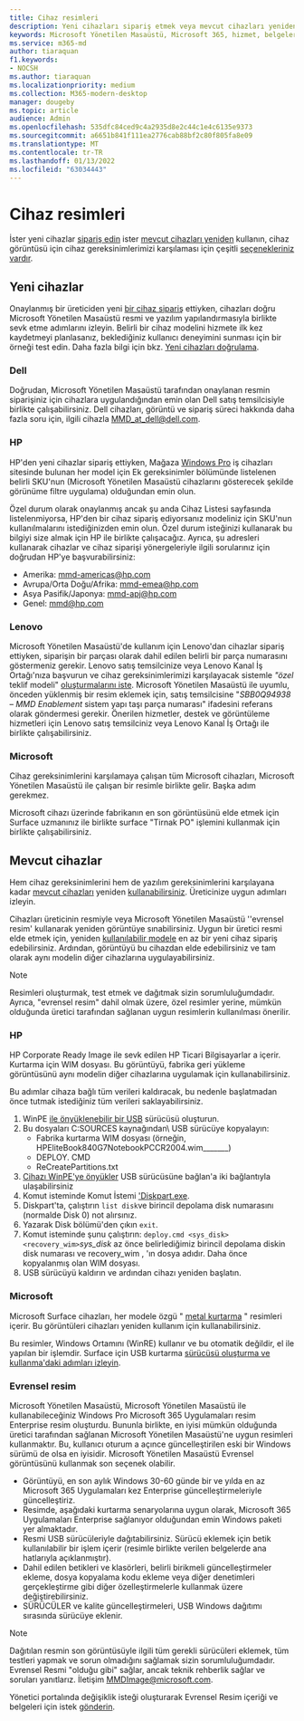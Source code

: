 ```yaml
---
title: Cihaz resimleri
description: Yeni cihazları sipariş etmek veya mevcut cihazları yeniden kullanılırken resim gereksinimleri
keywords: Microsoft Yönetilen Masaüstü, Microsoft 365, hizmet, belgeler
ms.service: m365-md
author: tiaraquan
f1.keywords:
- NOCSH
ms.author: tiaraquan
ms.localizationpriority: medium
ms.collection: M365-modern-desktop
manager: dougeby
ms.topic: article
audience: Admin
ms.openlocfilehash: 535dfc84ced9c4a2935d8e2c44c1e4c6135e9373
ms.sourcegitcommit: a6651b841f111ea2776cab88bf2c80f805fa8e09
ms.translationtype: MT
ms.contentlocale: tr-TR
ms.lasthandoff: 01/13/2022
ms.locfileid: "63034443"
---
```

# <a name="device-images"></a>Cihaz resimleri


İster yeni cihazlar [sipariş edin](#new-devices) ister [mevcut cihazları yeniden](#existing-devices) kullanın, cihaz görüntüsü için cihaz gereksinimlerimizi karşılaması için çeşitli [seçenekleriniz vardır](device-requirements.md#check-hardware-requirements).

## <a name="new-devices"></a>Yeni cihazlar
Onaylanmış bir üreticiden yeni [bir cihaz sipariş](device-requirements.md#minimum-requirements) ettiyken, cihazları doğru Microsoft Yönetilen Masaüstü resmi ve yazılım yapılandırmasıyla birlikte sevk etme adımlarını izleyin. Belirli bir cihaz modelini hizmete ilk kez kaydetmeyi planlasanız, beklediğiniz kullanıcı deneyimini sunması için bir örneği test edin. Daha fazla bilgi için bkz. [Yeni cihazları doğrulama](/microsoft-365/managed-desktop/get-started/validate-device).

### <a name="dell"></a>Dell
Doğrudan, Microsoft Yönetilen Masaüstü tarafından onaylanan resmin siparişiniz için cihazlara uygulandığından emin olan Dell satış temsilcisiyle birlikte çalışabilirsiniz. Dell cihazları, görüntü ve sipariş süreci hakkında daha fazla soru için, ilgili cihazla MMD_at_dell@dell.com.

### <a name="hp"></a>HP 
HP'den yeni cihazlar sipariş ettiyken, Mağaza [Windows Pro](https://www.microsoft.com/windows/business/devices#view-all-filter) iş cihazları sitesinde bulunan her model için Ek gereksinimler bölümünde listelenen belirli SKU'nun (Microsoft Yönetilen Masaüstü cihazlarını gösterecek şekilde görünüme filtre uygulama) olduğundan emin olun.

Özel durum olarak onaylanmış ancak şu anda Cihaz Listesi sayfasında listelenmiyorsa, HP'den bir cihaz sipariş ediyorsanız modeliniz için SKU'nun kullanılmalarını istediğinizden emin olun.[](customizing.md) Özel durum isteğinizi kullanarak bu bilgiyi size almak için HP ile birlikte çalışacağız. Ayrıca, şu adresleri kullanarak cihazlar ve cihaz siparişi yönergeleriyle ilgili sorularınız için doğrudan HP'ye başvurabilirsiniz:
 
- Amerika: mmd-americas@hp.com
- Avrupa/Orta Doğu/Afrika: mmd-emea@hp.com
- Asya Pasifik/Japonya: mmd-apj@hp.com
- Genel: mmd@hp.com

### <a name="lenovo"></a>Lenovo
Microsoft Yönetilen Masaüstü'de kullanım için Lenovo'dan cihazlar sipariş ettiyken, siparişin bir parçası olarak dahil edilen belirli bir parça numarasını göstermeniz gerekir. Lenovo satış temsilcinize veya Lenovo Kanal İş Ortağı'nıza başvurun ve cihaz gereksinimlerimizi karşılayacak sistemle *"özel* teklif modeli" [oluşturmalarını iste](device-requirements.md#minimum-requirements). Microsoft Yönetilen Masaüstü ile uyumlu, önceden yüklenmiş bir resim eklemek için, satış temsilcisine "*SBB0Q94938 – MMD Enablement* sistem yapı taşı parça numarası" ifadesini referans olarak göndermesi gerekir. Önerilen hizmetler, destek ve görüntüleme hizmetleri için Lenovo satış temsilciniz veya Lenovo Kanal İş Ortağı ile birlikte çalışabilirsiniz.

### <a name="microsoft"></a>Microsoft
Cihaz gereksinimlerini karşılamaya çalışan tüm Microsoft cihazları, Microsoft Yönetilen Masaüstü ile çalışan bir resimle birlikte gelir. Başka adım gerekmez.

Microsoft cihazı üzerinde fabrikanın en son görüntüsünü elde etmek için Surface uzmanınız ile birlikte surface "Tirnak PO" işlemini kullanmak için birlikte çalışabilirsiniz.

## <a name="existing-devices"></a>Mevcut cihazlar

Hem cihaz gereksinimlerini hem de yazılım gereksinimlerini karşılayana kadar  [mevcut cihazları](device-requirements.md#minimum-requirements) yeniden [kullanabilirsiniz](device-requirements.md#installed-software). Üreticinize uygun adımları izleyin.

Cihazları üreticinin resmiyle veya Microsoft Yönetilen Masaüstü ''evrensel resim' kullanarak yeniden görüntüye sınabilirsiniz. Uygun bir üretici resmi elde etmek için, yeniden [kullanılabilir modele](#new-devices) en az bir yeni cihaz sipariş edebilirsiniz. Ardından, görüntüyü bu cihazdan elde edebilirsiniz ve tam olarak aynı modelin diğer cihazlarına uygulayabilirsiniz.

> [!NOTE]
> Resimleri oluşturmak, test etmek ve dağıtmak sizin sorumluluğumdadır. Ayrıca, "evrensel resim" dahil olmak üzere, özel resimler yerine, mümkün olduğunda üretici tarafından sağlanan uygun resimlerin kullanılması önerilir.

### <a name="hp"></a>HP

HP Corporate Ready Image ile sevk edilen HP Ticari Bilgisayarlar a içerir. Kurtarma için WIM dosyası. Bu görüntüyü, fabrika geri yükleme görüntüsünü aynı modelin diğer cihazlarına uygulamak için kullanabilirsiniz.

Bu adımlar cihaza bağlı tüm verileri kaldıracak, bu nedenle başlatmadan önce tutmak istediğiniz tüm verileri saklayabilirsiniz.

1. WinPE [ile önyüklenebilir bir USB](/windows-hardware/manufacture/desktop/winpe-create-usb-bootable-drive) sürücüsü oluşturun.
2. Bu dosyaları C:SOURCES kaynağından\\ USB sürücüye kopyalayın:
    - Fabrika kurtarma WIM dosyası (örneğin, HPEliteBook840G7NotebookPCCR2004.wim\_\_\_\_\_\_\_)
    - DEPLOY. CMD
    - ReCreatePartitions.txt
3. [Cihazı WinPE'ye önyükler](https://store.hp.com/us/en/tech-takes/how-to-boot-from-usb-drive-on-windows-10-pcs) USB sürücüsüne bağlan'a iki bağlantıyla ulaşabilirsiniz
4. Komut isteminde Komut İstemi [ 'Diskpart.exe](/windows-server/administration/windows-commands/diskpart#additional-references).
5. Diskpart'ta, çalıştırın `list disk`ve birincil depolama disk numarasını (normalde Disk 0) not alırsınız.
6. Yazarak Disk bölümü'den çıkın `exit`.
7. Komut isteminde şunu çalıştırın: `deploy.cmd <sys_disk> <recovery_wim>`*sys_disk* az önce belirlediğimiz birincil depolama diskin disk numarası ve recovery_wim , 'ın dosya adıdır. Daha önce kopyalanmış olan WIM dosyası.
8. USB sürücüyü kaldırın ve ardından cihazı yeniden başlatın.

### <a name="microsoft"></a>Microsoft 

Microsoft Surface cihazları, her modele özgü " [metal kurtarma](https://support.microsoft.com/en-us/surfacerecoveryimage) " resimleri içerir. Bu görüntüleri cihazları yeniden kullanım için kullanabilirsiniz.

Bu resimler, Windows Ortamını (WinRE) kullanır ve bu otomatik değildir, el ile yapılan bir işlemdir. Surface için USB kurtarma [sürücüsü oluşturma ve kullanma'daki adımları izleyin](https://support.microsoft.com/surface/creating-and-using-a-usb-recovery-drive-for-surface-677852e2-ed34-45cb-40ef-398fc7d62c07).


### <a name="universal-image"></a>Evrensel resim
Microsoft Yönetilen Masaüstü, Microsoft Yönetilen Masaüstü ile kullanabileceğiniz Windows Pro Microsoft 365 Uygulamaları resim Enterprise resim oluşturdu. Bununla birlikte, en iyisi mümkün olduğunda üretici tarafından sağlanan Microsoft Yönetilen Masaüstü'ne uygun resimleri kullanmaktır. Bu, kullanıcı oturum a açınce güncelleştirilen eski bir Windows sürümü de olsa en iyisidir. Microsoft Yönetilen Masaüstü Evrensel görüntüsünü kullanmak son seçenek olabilir.

- Görüntüyü, en son aylık Windows 30-60 günde bir ve yılda en az Microsoft 365 Uygulamaları kez Enterprise güncelleştirmeleriyle güncelleştiriz.
- Resimde, aşağıdaki kurtarma senaryolarına uygun olarak, Microsoft 365 Uygulamaları Enterprise sağlanıyor olduğundan emin Windows paketi yer almaktadır.
- Resmi USB sürücüleriyle dağıtabilirsiniz. Sürücü eklemek için betik kullanılabilir bir işlem içerir (resimle birlikte verilen belgelerde ana hatlarıyla açıklanmıştır).
- Dahil edilen betikleri ve klasörleri, belirli birikmeli güncelleştirmeler ekleme, dosya kopyalama kodu ekleme veya diğer denetimleri gerçekleştirme gibi diğer özelleştirmelerle kullanmak üzere değiştirebilirsiniz.
- SÜRÜCÜLER ve kalite güncelleştirmeleri, USB Windows dağıtımı sırasında sürücüye eklenir.

> [!NOTE]
> Dağıtılan resmin son görüntüsüyle ilgili tüm gerekli sürücüleri eklemek, tüm testleri yapmak ve sorun olmadığını sağlamak sizin sorumluluğumdadır. Evrensel Resmi "olduğu gibi" sağlar, ancak teknik rehberlik sağlar ve soruları yanıtlarız. İletişim MMDImage@microsoft.com.

Yönetici portalında değişiklik isteği oluşturarak Evrensel Resim içeriği ve belgeleri için istek [gönderin](../get-started/access-admin-portal.md).


